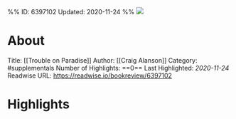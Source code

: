 %%
ID: 6397102
Updated: 2020-11-24
%%
![](https://images-na.ssl-images-amazon.com/images/I/51tnASTwrcL._SL500_.jpg)

# About
Title: [[Trouble on Paradise]]
Author: [[Craig Alanson]]
Category: #supplementals
Number of Highlights: ==0==
Last Highlighted: *2020-11-24*
Readwise URL: https://readwise.io/bookreview/6397102

# Highlights 